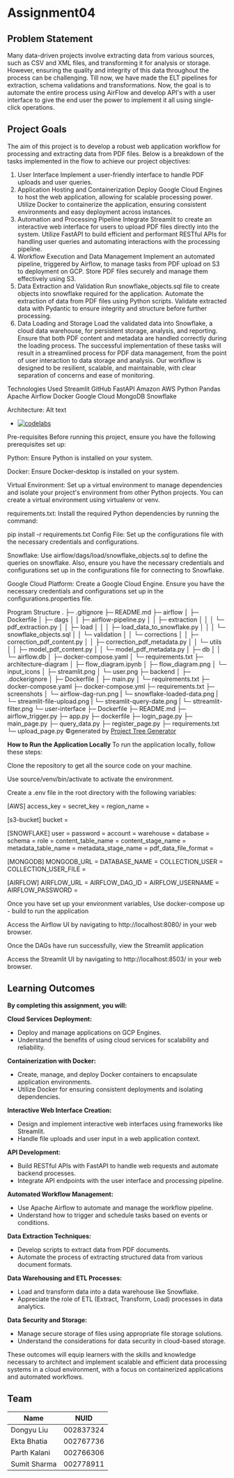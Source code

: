 # Assignment04

## Problem Statement
Many data-driven projects involve extracting data from various sources, such as CSV and XML files, and transforming it for analysis or storage. However, ensuring the quality and integrity of this data throughout the process can be challenging. Till now, we have made the ELT pipelines for extraction, schema validations and transformations. Now, the goal is to automate the entire process using AirFlow and develop API's with a user interface to give the end user the power to implement it all using single-click operations.

## Project Goals
The aim of this project is to develop a robust web application workflow for processing and extracting data from PDF files. Below is a breakdown of the tasks implemented in the flow to achieve our project objectives:

1. User Interface
Implement a user-friendly interface to handle PDF uploads and user queries.
2. Application Hosting and Containerization
Deploy Google Cloud Engines to host the web application, allowing for scalable processing power.
Utilize Docker to containerize the application, ensuring consistent environments and easy deployment across instances.
3. Automation and Processing Pipeline
Integrate Streamlit to create an interactive web interface for users to upload PDF files directly into the system.
Utilize FastAPI to build efficient and performant RESTful APIs for handling user queries and automating interactions with the processing pipeline.
4. Workflow Execution and Data Management
Implement an automated pipeline, triggered by Airflow, to manage tasks from PDF upload on S3 to deployment on GCP.
Store PDF files securely and manage them effectively using S3.
5. Data Extraction and Validation
Run snowflake_objects.sql file to create objects into snowflake required for the application.
Automate the extraction of data from PDF files using Python scripts.
Validate extracted data with Pydantic to ensure integrity and structure before further processing.
6. Data Loading and Storage
Load the validated data into Snowflake, a cloud data warehouse, for persistent storage, analysis, and reporting.
Ensure that both PDF content and metadata are handled correctly during the loading process.
The successful implementation of these tasks will result in a streamlined process for PDF data management, from the point of user interaction to data storage and analysis. Our workflow is designed to be resilient, scalable, and maintainable, with clear separation of concerns and ease of monitoring.

Technologies Used
Streamlit GitHub FastAPI Amazon AWS Python Pandas Apache Airflow Docker Google Cloud MongoDB Snowflake

Architecture:
Alt text

- [![codelabs](https://img.shields.io/badge/codelabs-4285F4?style=for-the-badge&logo=codelabs&logoColor=white)](https://codelabs-preview.appspot.com/?file_id=1rR8MdTSyWoAmdOa4enqDqAAH6V3XI_wwgrctNUDVrQQ/edit#4)

Pre-requisites
Before running this project, ensure you have the following prerequisites set up:

Python: Ensure Python is installed on your system.

Docker: Ensure Docker-desktop is installed on your system.

Virtual Environment: Set up a virtual environment to manage dependencies and isolate your project's environment from other Python projects. You can create a virtual environment using virtualenv or venv.

requirements.txt: Install the required Python dependencies by running the command:

pip install -r requirements.txt
Config File: Set up the configurations file with the necessary credentials and configurations.

Snowflake: Use airflow/dags/load/snowflake_objects.sql to define the queries on snowflake. Also, ensure you have the necessary credentials and configurations set up in the configurations file for connecting to Snowflake.

Google Cloud Platform: Create a Google Cloud Engine. Ensure you have the necessary credentials and configurations set up in the configurations.properties file.

Program Structure
. 
├─ .gitignore
├─ README.md
├─ airflow
│  ├─ Dockerfile
│  ├─ dags
│  │  ├─ airflow-pipeline.py
│  │  ├─ extraction
│  │  │  └─ pdf_extraction.py
│  │  ├─ load
│  │  │  ├─ load_data_to_snowflake.py
│  │  │  └─ snowflake_objects.sql
│  │  └─ validation
│  │     └─ corrections
│  │        ├─ correction_pdf_content.py
│  │        ├─ correction_pdf_metadata.py
│  │        └─ utils
│  │           ├─ model_pdf_content.py
│  │           └─ model_pdf_metadata.py
│  ├─ db
│  │  └─ airflow.db
│  ├─ docker-compose.yaml
│  └─ requirements.txt
├─ architecture-diagram
│  ├─ flow_diagram.ipynb
│  ├─ flow_diagram.png
│  └─ input_icons
│     ├─ streamlit.png
│     └─ user.png
├─ backend
│  ├─ .dockerignore
│  ├─ Dockerfile
│  ├─ main.py
│  └─ requirements.txt
├─ docker-compose.yaml
├─ docker-compose.yml
├─ requirements.txt
├─ screenshots
│  └─ airflow-dag-run.png
|  └─ snowflake-loaded-data.png
|  └─ streamlit-file-upload.png
|  └─ streamlit-query-date.png
|  └─ sttreamlit-filter.png
└─ user-interface
   ├─ Dockerfile
   ├─ README.md
   ├─ airflow_trigger.py
   ├─ app.py
   ├─ dockerfile
   ├─ login_page.py
   ├─ main_page.py
   ├─ query_data.py
   ├─ register_page.py
   ├─ requirements.txt
   └─ upload_page.py
©generated by [Project Tree Generator](https://woochanleee.github.io/project-tree-generator)

**How to Run the Application Locally**
To run the application locally, follow these steps:

Clone the repository to get all the source code on your machine.

Use source/venv/bin/activate to activate the environment.

Create a .env file in the root directory with the following variables:

[AWS]
access_key = 
secret_key = 
region_name = 

[s3-bucket]
bucket = 

[SNOWFLAKE]
user = 
password = 
account =
warehouse =
database =
schema =
role =
content_table_name =
content_stage_name =
metadata_table_name =
metadata_stage_name =
pdf_data_file_format =

[MONGODB]
MONGODB_URL = 
DATABASE_NAME = 
COLLECTION_USER = 
COLLECTION_USER_FILE = 
 
[AIRFLOW]
AIRFLOW_URL =
AIRFLOW_DAG_ID = 
AIRFLOW_USERNAME = 
AIRFLOW_PASSWORD = 

Once you have set up your environment variables, Use docker-compose up - build to run the application

Access the Airflow UI by navigating to http://localhost:8080/ in your web browser.

Once the DAGs have run successfully, view the Streamlit application

Access the Streamlit UI by navigating to http://localhost:8503/ in your web browser.

## Learning Outcomes
**By completing this assignment, you will:**

**Cloud Services Deployment:**
- Deploy and manage applications on GCP Engines.
- Understand the benefits of using cloud services for scalability and reliability.

**Containerization with Docker:**
- Create, manage, and deploy Docker containers to encapsulate application environments.
- Utilize Docker for ensuring consistent deployments and isolating dependencies.

**Interactive Web Interface Creation:**
- Design and implement interactive web interfaces using frameworks like Streamlit.
- Handle file uploads and user input in a web application context.

**API Development:**
- Build RESTful APIs with FastAPI to handle web requests and automate backend processes.
- Integrate API endpoints with the user interface and processing pipeline.

**Automated Workflow Management:**
- Use Apache Airflow to automate and manage the workflow pipeline.
- Understand how to trigger and schedule tasks based on events or conditions.

**Data Extraction Techniques:**
- Develop scripts to extract data from PDF documents.
- Automate the process of extracting structured data from various document formats.

**Data Warehousing and ETL Processes:**
- Load and transform data into a data warehouse like Snowflake.
- Appreciate the role of ETL (Extract, Transform, Load) processes in data analytics.

**Data Security and Storage:**
- Manage secure storage of files using appropriate file storage solutions.
- Understand the considerations for data security in cloud-based storage.

These outcomes will equip learners with the skills and knowledge necessary to architect and implement scalable and efficient data processing systems in a cloud environment, with a focus on containerized applications and automated workflows.

## Team

| Name         | NUID          |
| ------------ | ------------- |
| Dongyu Liu   |  002837324    |
| Ekta Bhatia  |  002767736    |
| Parth Kalani |  002766306    |
| Sumit Sharma |  002778911    |
